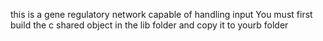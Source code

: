 this is a gene regulatory network capable of handling input
You must first build the c shared object in the lib folder and copy it to yourb folder 
